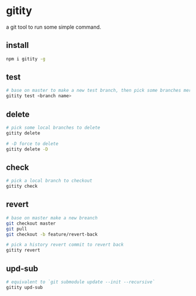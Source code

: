 # gitity

a git tool to run some simple command.

## install

```bash
npm i gitity -g
```

## test

```bash
# base on master to make a new test branch, then pick some branches merge into this new test branch
gitity test <branch name>
```

## delete

```bash
# pick some local branches to delete
gitity delete

# -D force to delete
gitity delete -D
```

## check

```bash
# pick a local branch to checkout
gitity check
```

## revert

```bash
# base on master make a new breanch
git checkout master
git pull
git checkout -b feature/revert-back

# pick a history revert commit to revert back
gitity revert
```

## upd-sub

```bash
# equivalent to `git submodule update --init --recursive`
gitity upd-sub
```
